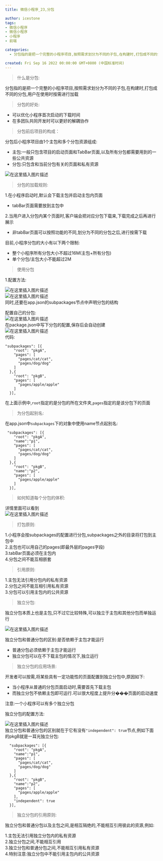 ```yaml
---
title: 微信小程序_23,分包

author: icestone
tags:
- 微信小程序
- 微信小程序
- 小程序
- 前端

categories:  
  - 分包指的是把一个完整的小程序项目,按照需求划分为不同的子包,在构建时,打包成不同的分包,用户在使用时按需进行加载。2.当用户进入分包内某个页面时,客户端会把对应分包下载来,下载完成之后再进行展示。同时,还要在app.json的subpackages节点中声明分包的结构。在package.json中写下分包的配置,保存后会自动创建。1.在小程序启动时,默认会下载主包并启动主包内页面。指定的是分包的所在文件夹,指定的是该分包下的页面。在app.json中。  

created: Fri Sep 16 2022 00:00:00 GMT+0800 (中国标准时间)
---
```

> 什么是分包:

分包指的是把一个完整的小程序项目,按照需求划分为不同的子包,在构建时,打包成不同的分包,用户在使用时按需进行加载

> 分包的好处:

*   可以优化小程序首次启动的下载时间
*   在多团队共同开发时可以更好的解耦协作

> 分包前后项目的构成：

分包后小程序项目由1个主包和多个分包资源组成:

*   主包:一般只包含项目的启动页面和TabBar页面,以及所有分包都需要用到的一些公共资源
*   分包:只包含和当前分包有关的页面和私有资源

![在这里插入图片描述](https://img-blog.csdnimg.cn/9bd307cd883f4b0f9f6bbc470aa8799c.png)

> 分包的加载规则:

1.在小程序启动时,默认会下载主包并启动主包内页面

*   tabBar页面需要放到主包中

2.当用户进入分包内某个页面时,客户端会把对应分包下载来,下载完成之后再进行展示

*   非tabBar页面可以按照功能的不同,划分为不同的分包之后,进行按需下载

目前,小程序分包的大小有以下两个限制:

*   整个小程序所有分包大小不超过16M(主包+所有分包)
*   单个分包/主包大小不能超过2M

> 使用分包

1.配置方法:

![在这里插入图片描述](https://img-blog.csdnimg.cn/2dcb6e6c6d23498298e865633026172c.png)  
![在这里插入图片描述](https://img-blog.csdnimg.cn/5586ac3165084219b4548c12cb6a12be.png)  
同时,还要在app.json的subpackages节点中声明分包的结构

配置自己的分包:  
![在这里插入图片描述](https://img-blog.csdnimg.cn/b3e448eeef0645c384f06703faf721bb.png)  
在package.json中写下分包的配置,保存后会自动创建  
![在这里插入图片描述](https://img-blog.csdnimg.cn/b3d1e095ee384f9092ae181e768acf35.png)  
代码:

    "subpackages": [{
        "root": "pkgA",
        "pages": [
          "pages/cat/cat",
          "pages/dog/dog"
        ]
      },{
        "root": "pkgB",
        "pages": [
          "pages/apple/apple"
        ]
      }],
    

在上面示例中,`root`指定的是分包的所在文件夹,`pages`指定的是该分包下的页面

> 为分包起别名:

在app.json中`subpackages`下的对象中使用name节点起别名:

     "subpackages": [{
        "root": "pkgA",
        "name":"p1",
        "pages": [
          "pages/cat/cat",
          "pages/dog/dog"
        ]
      },{
        "root": "pkgB",
        "name":"p2",
        "pages": [
          "pages/apple/apple"
        ]
      }],
    

> 如何知道每个分包的体积:

详情里面可以看到  
![在这里插入图片描述](https://img-blog.csdnimg.cn/8a4ecae9ff3c4505a73ec803ff922238.png)

> 打包原则:

1.小程序会按subpackages的配置进行分包,subpackages之外的目录将打包到主包中  
2.主包也可以用自己的pages(即最外层的pages字段)  
3.tabBar页面必须在主包内  
4.分包之间不能互相嵌套

> 引用原则:

1.主包无法引用分包内的私有资源  
2.分包之间不能互相引用私有资源  
3.分包可以引用主包内的公共资源

> 独立分包:

独立分包本质上也是主包,只不过它比较特殊,可以独立于主包和其他分包而单独运行

![在这里插入图片描述](https://img-blog.csdnimg.cn/60480bf72d054083850deb5e99de12b7.png)

独立分包和普通分包的区别:是否依赖于主包才能运行

*   普通分包必须依赖于主包才能运行
*   独立分包可以在不下载主包的情况下,独立运行

> 独立分包的应用场景:

开发者可以按需,将某些具有一定功能性的页面配置到独立分包中,原因如下:

*   当小程序从普通的分包页面启动时,需要首先下载主包
*   而独立分包不依赖主包即可运行.可以很大程度上提升分���页面的启动速度

注意:一个小程序可以有多个独立分包

独立分包的配置方法:

![在这里插入图片描述](https://img-blog.csdnimg.cn/aa7a534751d949008fe9a950bfcd6b04.png)  
独立分包和普通分包的区别就在于它有没有`"independent": true`节点,例如下面的pkgB就是一耳光独立分包:

      "subpackages": [{
        "root": "pkgA",
        "name":"p1",
        "pages": [
          "pages/cat/cat",
          "pages/dog/dog"
        ]
      },{
        "root": "pkgB",
        "name":"p2",
        "pages": [
          "pages/apple/apple"
        ],
        "independent": true
      }],
    

> 独立分包的引用原则:

独立分包和普通分包以及主包之间,是相互隔绝的,不能相互引用彼此的资源,例如:

1.主包无法引用独立分包内的私有资源  
2.独立分包之间,不能相互引用  
3.独立分包和普通分包之间,不能相互引用私有资源  
4.特别注意:独立分包中不能引用主包内的公共资源